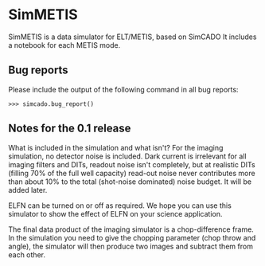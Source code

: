 # SimMETIS
SimMETIS is a data simulator for ELT/METIS, based on SimCADO
It includes a notebook for each METIS mode.

## Bug reports

Please include the output of the following command in all bug reports:

    >>> simcado.bug_report()

## Notes for the 0.1 release
What is included in the simulation and what isn't?
For the imaging simulation, no detector noise is included. Dark current is irrelevant for all imaging filters and DITs, readout noise isn't completely, but at realistic DITs (filling 70% of the full well capacity) read-out noise never contributes more than about 10% to the total (shot-noise dominated) noise budget. It will be added later.

ELFN can be turned on or off as required. We hope you can use this simulator to show the effect of ELFN on your science application.

The final data product of the imaging simulator is a chop-difference frame. In the simulation you need to give the chopping parameter (chop throw and angle), the simulator will then produce two images and subtract them from each other.
